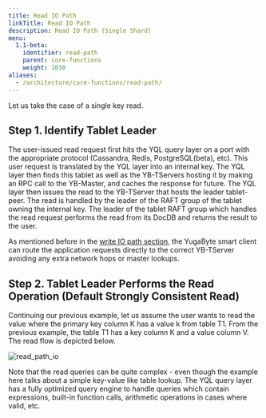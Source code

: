 ```yaml
---
title: Read IO Path
linkTitle: Read IO Path
description: Read IO Path (Single Shard)
menu:
  1.1-beta:
    identifier: read-path
    parent: core-functions
    weight: 1030
aliases:
  - /architecture/core-functions/read-path/
---
```


Let us take the case of a single key read.

## Step 1. Identify Tablet Leader

The user-issued read request first hits the YQL query layer on a port with the appropriate protocol
(Cassandra, Redis, PostgreSQL(beta), etc). This user request is translated by the YQL layer into an internal key. The
YQL layer then finds this tablet as well as the YB-TServers hosting it by making an RPC call to the
YB-Master, and caches the response for future. The YQL layer then issues the read to the YB-TServer
that hosts the leader tablet-peer. The read is handled by the leader of the RAFT group of the tablet
owning the internal key. The leader of the tablet RAFT group which handles the read request performs
the read from its DocDB and returns the result to the user.

As mentioned before in the [write IO path
section](../write-path/#step-1-identify-tablet-leader), the YugaByte smart
client can route the application requests directly to the correct YB-TServer avoiding any extra
network hops or master lookups.

## Step 2. Tablet Leader Performs the Read Operation (Default Strongly Consistent Read)

Continuing our previous example, let us assume the user wants to read the value where the primary
key column K has a value k from table T1. From the previous example, the table T1 has a key column K
and a value column V. The read flow is depicted below.

![read_path_io](/images/architecture/read_path_io.png)

Note that the read queries can be quite complex - even though the example here talks about a simple
key-value like table lookup. The YQL query layer has a fully optimized query engine to handle
queries which contain expressions, built-in function calls, arithmetic operations in cases where
valid, etc.
